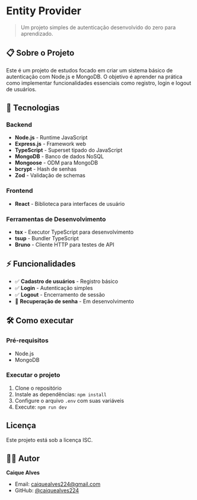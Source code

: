 # Entity Provider

> Um projeto simples de autenticação desenvolvido do zero para aprendizado.

## 📋 Sobre o Projeto

Este é um projeto de estudos focado em criar um sistema básico de autenticação com Node.js e MongoDB. O objetivo é aprender na prática como implementar funcionalidades essenciais como registro, login e logout de usuários.

## 🚀 Tecnologias

### Backend
- **Node.js** - Runtime JavaScript
- **Express.js** - Framework web
- **TypeScript** - Superset tipado do JavaScript
- **MongoDB** - Banco de dados NoSQL
- **Mongoose** - ODM para MongoDB
- **bcrypt** - Hash de senhas
- **Zod** - Validação de schemas

### Frontend
- **React** - Biblioteca para interfaces de usuário

### Ferramentas de Desenvolvimento
- **tsx** - Executor TypeScript para desenvolvimento
- **tsup** - Bundler TypeScript
- **Bruno** - Cliente HTTP para testes de API

## ⚡ Funcionalidades

- ✅ **Cadastro de usuários** - Registro básico
- ✅ **Login** - Autenticação simples
- ✅ **Logout** - Encerramento de sessão
- 🔄 **Recuperação de senha** - Em desenvolvimento

## 🛠️ Como executar

### Pré-requisitos
- Node.js
- MongoDB

### Executar o projeto
1. Clone o repositório
2. Instale as dependências: `npm install`
3. Configure o arquivo `.env` com suas variáveis
4. Execute: `npm run dev`

##  Licença

Este projeto está sob a licença ISC.

## 👨‍💻 Autor

**Caique Alves**
- Email: caiquealves224@gmail.com
- GitHub: [@caiquealves224](https://github.com/caiquealves224)